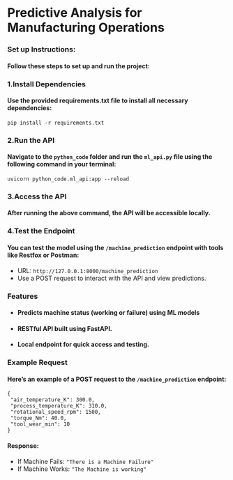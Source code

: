 # **Predictive Analysis for Manufacturing Operations**



### **Set up Instructions:**



#### Follow these steps to set up and run the project:


### **1.Install Dependencies**
#### Use the provided requirements.txt file to install all necessary dependencies:

    
    pip install -r requirements.txt  

### **2.Run the API**
#### Navigate to the `python_code` folder and run the `ml_api.py` file using the following command in your terminal:
    
    uvicorn python_code.ml_api:app --reload  


### **3.Access the API**
#### After running the above command, the API will be accessible locally.


### **4.Test the Endpoint**
#### You can test the model using the `/machine_prediction` endpoint with tools like **Restfox** or **Postman**:

+ URL: `http://127.0.0.1:8000/machine_prediction`
+ Use a POST request to interact with the API and view predictions.



### **Features**
+ #### Predicts machine status (working or failure) using ML models
+ #### RESTful API built using FastAPI.
+ #### Local endpoint for quick access and testing.


### **Example Request**
#### Here’s an example of a POST request to the `/machine_prediction` endpoint:

    
    {
     "air_temperature_K": 300.0,
     "process_temperature_K": 310.0,
     "rotational_speed_rpm": 1500,
     "torque_Nm": 40.0,
     "tool_wear_min": 10
    }
#### Response: 
+ If Machine Fails: `"There is a Machine Failure"`
+ If Machine Works: `"The Machine is working"`




